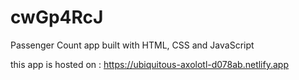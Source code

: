 # cwGp4RcJ


Passenger Count app built with HTML, CSS and JavaScript

this app is hosted on : 
https://ubiquitous-axolotl-d078ab.netlify.app
